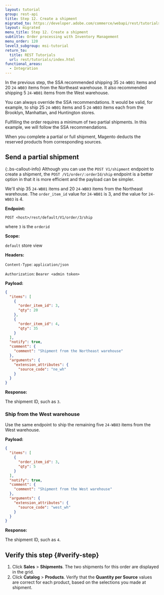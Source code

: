 ```yaml
---
layout: tutorial
group: rest-api
title: Step 12. Create a shipment
migrated_to: https://developer.adobe.com/commerce/webapi/rest/tutorials/inventory/create-shipment/
layout: migrated
menu_title: Step 12. Create a shipment
subtitle: Order processing with Inventory Management
menu_order: 120
level3_subgroup: msi-tutorial
return_to:
  title: REST Tutorials
  url: rest/tutorials/index.html
functional_areas:
  - Integration
---
```


In the previous step, the SSA recommended shipping 35 `24-WB01` items and 20 `24-WB03` items from the Northeast warehouse. It also recommended shipping 5 `24-WB01` items from the West warehouse.

You can always override the SSA recommendations. It would be valid, for example, to ship 25 `24-WB01` items and 5 `24-WB03` items each from the Brooklyn, Manhattan, and Huntington stores.

Fulfilling the order requires a minimum of two partial shipments. In this example, we will follow the SSA recommendations.

When you complete a partial or full shipment, Magento deducts the reserved products from corresponding sources.

## Send a partial shipment

{:.bs-callout-info}
Although you can use the `POST V1/shipment` endpoint to create a shipment, the `POST /V1/order/:orderId/ship` endpoint is a better option in that it is more efficient and the payload can be simpler.

We'll ship 35 `24-WB01` items and 20 `24-WB03` items from the Northeast warehouse. The `order_item_id` value for `24-WB01` is 3, and the value for `24-WB03` is 4.

**Endpoint:**

`POST <host>/rest/default/V1/order/3/ship`

where `3` is the `orderid`

**Scope:**

`default` store view

**Headers:**

`Content-Type`: `application/json`

`Authorization`: `Bearer <admin token>`

**Payload:**

```json
{
  "items": [
    {
      "order_item_id": 3,
      "qty": 20
    },
    {
      "order_item_id": 4,
      "qty": 35
    }
  ],
  "notify": true,
  "comment": {
    "comment": "Shipment from the Northeast warehouse"
  },
  "arguments": {
    "extension_attributes": {
      "source_code": "ne_wh"
    }
  }
}
```

**Response:**

The shipment ID, such as `3`.

### Ship from the West warehouse

Use the same endpoint to ship the remaining five `24-WB03` items from the West warehouse.

**Payload:**

```json
{
  "items": [
    {
      "order_item_id": 3,
      "qty": 5
    }
  ],
  "notify": true,
  "comment": {
    "comment": "Shipment from the West warehouse"
  },
  "arguments": {
    "extension_attributes": {
      "source_code": "west_wh"
    }
  }
}
```

**Response:**

The shipment ID, such as `4`.

## Verify this step {#verify-step}

1. Click **Sales** > **Shipments**. The two shipments for this order are displayed in the grid.
1. Click **Catalog** > **Products**. Verify that the **Quantity per Source** values are correct for each product, based on the selections you made at shipment.
